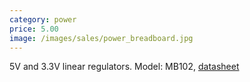 ```yaml
---
category: power
price: 5.00
image: /images/sales/power_breadboard.jpg
---
```

5V and 3.3V linear regulators. Model: MB102, [datasheet](http://www.docdroid.net/file/view/9oyf/mb-v2-datasheet.pdf)
